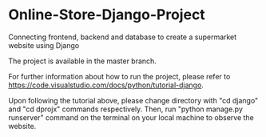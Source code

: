 # Online-Store-Django-Project
Connecting frontend, backend and database to create a supermarket website using Django

The project is available in the master branch.

For further information about how to run the project, please refer to https://code.visualstudio.com/docs/python/tutorial-django.

Upon following the tutorial above, please change directory with "cd django" and "cd dprojx" commands respectively.
Then, run "python manage.py runserver" command on the terminal on your local machine to observe the website.
